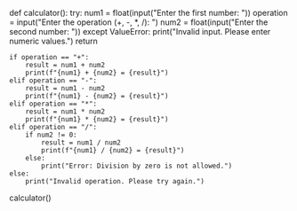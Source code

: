 def calculator():
    try:
        num1 = float(input("Enter the first number: "))
        operation = input("Enter the operation (+, -, *, /): ")
        num2 = float(input("Enter the second number: "))
    except ValueError:
        print("Invalid input. Please enter numeric values.")
        return

    if operation == "+":
        result = num1 + num2
        print(f"{num1} + {num2} = {result}")
    elif operation == "-":
        result = num1 - num2
        print(f"{num1} - {num2} = {result}")
    elif operation == "*":
        result = num1 * num2
        print(f"{num1} * {num2} = {result}")
    elif operation == "/":
        if num2 != 0:
            result = num1 / num2
            print(f"{num1} / {num2} = {result}")
        else:
            print("Error: Division by zero is not allowed.")
    else:
        print("Invalid operation. Please try again.")

calculator()
